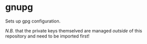 # gnupg

Sets up gpg configuration.

*N.B.* that the private keys themselved are managed _outside_ of this
repository and need to be imported first!
